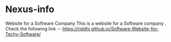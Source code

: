 # Nexus-info
Website for a Software Company
This is a website for a Software company . Check the following link -- https://riddhi.github.io/Software-Website-for-Techy-Software/

